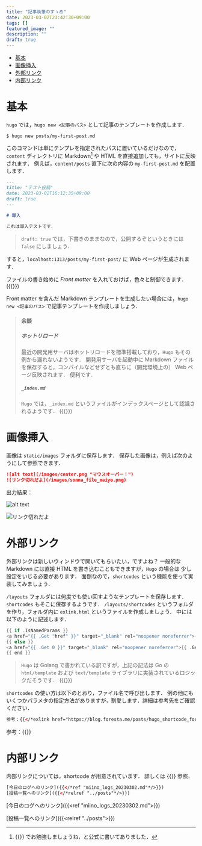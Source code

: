 ```yaml
---
title: "記事執筆のすゝめ"
date: 2023-03-02T23:42:30+09:00
tags: []
featured_image: ""
description: ""
draft: true
---
```


- [基本](#基本)
- [画像挿入](#画像挿入)
- [外部リンク](#外部リンク)
- [内部リンク](#内部リンク)

# 基本
`hugo` では，`hugo new <記事のパス>` として記事のテンプレートを作成します．

```shell
$ hugo new posts/my-first-post.md
```

このコマンドは単にテンプレを指定されたパスに置いているだけなので，
`content` ディレクトリに Markdown[^1] や HTML を直接追加しても，サイトに反映されます．
例えば，`content/posts` 直下に次の内容の `my-first-post.md` を配置します．

[^1]: {{<exlink href="https://gohugo.io/content-management/formats/#learn-markdown" text="Learn Markdown">}}
でお勉強しましょうね，と公式に書いてありました．

```markdown
---
title: "テスト投稿"
date: 2023-03-02T16:12:35+09:00
draft: true
---

# 導入

これは導入テストです．


```
> `draft: true` では，下書きのままなので，公開するぞというときには `false` にしましょう．


すると，`localhost:1313/posts/my-first-post/` に Web ページが生成されます．

ファイルの書き始めに *Front matter* を入れておけば，色々と制御できます．
({{<exlink href="https://gohugo.io/content-management/front-matter/" text="Front matter の公式ドキュメント">}})

Front matter を含んだ Markdown テンプレートを生成したい場合には，`hugo new <記事のパス>` で記事テンプレートを作成しましょう．

> #### 余談
> ##### ホットリロード
> 最近の開発用サーバはホットリロードを標準搭載しており，`Hugo` もその例から漏れないようです．
> 開発用サーバを起動中に Markdown ファイルを保存すると，コンパイルなどせずとも直ちに（開発環境上の） Web ページ反映されます．
> 便利です．
> ##### `_index.md`
> `Hugo` では，`_index.md` というファイルがインデックスページとして認識されるようです．
> ({{<exlink href="https://gohugo.io/content-management/organization/#index-pages-_indexmd" text="公式ドキュメント参照">}})


# 画像挿入
画像は `static/images` フォルダに保存します．
保存した画像は，例えば次のようにして参照できます．

```markdown
![alt text](/images/center.png "マウスオーバー！")
![リンク切れだよ](/images/sonna_file_naiyo.png)
```

出力結果：

![alt text](/images/center.png "マウスオーバー！")

![リンク切れだよ](/images/dummy.png)

# 外部リンク
外部リンクは新しいウィンドウで開いてもらいたい，ですよね？
一般的な Markdown には直接 HTML を書き込むこともできますが，`Hugo` の場合は
少し設定をいじる必要があります．
面倒なので，`shortcodes` という機能を使って実装してみましょう．

`/layouts` フォルダには何度でも使い回すようなテンプレートを保存します．
`shortcodes` もそこに保存するようです．
`/layouts/shortcodes` というフォルダを作り，フォルダ内に `exlink.html` というファイルを作成しましょう．
中には以下のように記述します．

```go
{{ if .IsNamedParams }}
<a href="{{ .Get "href" }}" target="_blank" rel="noopener noreferrer">{{ if .Get "text"}}{{ .Get "text" }}{{ else }}{{ .Get "href"}}{{ end }}</a>
{{ else }}
<a href="{{ .Get 0 }}" target="_blank" rel="noopener noreferrer">{{ .Get 0 }}</a>
{{ end }}
```

> `Hugo` は Golang で書かれている訳ですが，上記の記法は Go の
> `html/template` および `text/template` ライブラリに実装されているロジックだそうです．
> ({{<exlink href="https://gohugo.io/templates/introduction/#example-4-if--else" text="公式ドキュメント">}})

`shortcodes` の使い方は以下のとおり，ファイル名で呼び出します．
例の他にもいくつかパラメタの指定方法がありますが，割愛します．詳細は参考先をご確認ください．

```html
参考：{{</*exlink href="https://blog.foresta.me/posts/hugo_shortcode_for_external_link/" text="Hugoで外部リンクを開くためのshortcodeを作った話"*/>}}
```

参考：{{<exlink href="https://blog.foresta.me/posts/hugo_shortcode_for_external_link/" text="Hugoで外部リンクを開くためのshortcodeを作った話">}}

# 内部リンク
内部リンクについては，shortcode が用意されています．
詳しくは {{<exlink href="https://gohugo.io/content-management/cross-references/" text="公式">}} 参照．

```html
[今日のログへのリンク]({{</*ref "miino_logs_20230302.md"*/>}})
[投稿一覧へのリンク]({{</*relref "../posts"*/>}})
```

[今日のログへのリンク]({{<ref "miino_logs_20230302.md">}})

[投稿一覧へのリンク]({{<relref "../posts">}})
